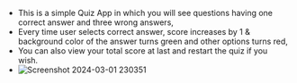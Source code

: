 - This is a simple Quiz App in which you will see questions having one correct answer and three wrong answers,
- Every time user selects correct answer, score increases by 1 & background color of the answer turns green and other options turns red,
- You can also view your total score at last and restart the quiz if you wish.
- ![Screenshot 2024-03-01 230351](https://github.com/chiillbro/Simple-Quiz-App/assets/144758027/72afd032-0a0b-42ee-aae4-b2850a6bebb9)


